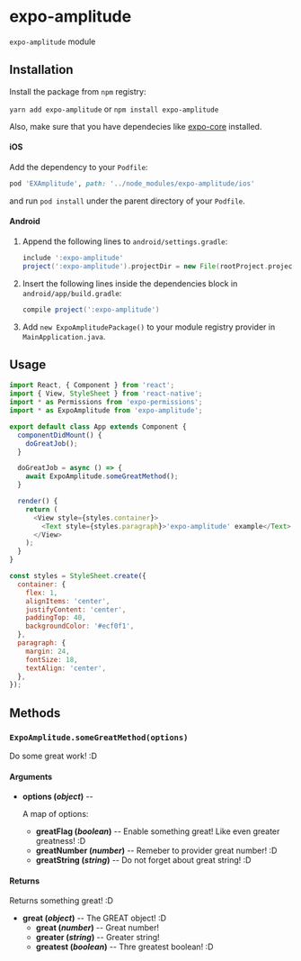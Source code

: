 # expo-amplitude

`expo-amplitude` module

## Installation

Install the package from `npm` registry:

`yarn add expo-amplitude` or `npm install expo-amplitude`

<!-- Write about Expo dependencies for your module -->
Also, make sure that you have dependecies like [expo-core](https://github.com/expo/tree/master/packages/expo-core) installed.

#### iOS

Add the dependency to your `Podfile`:

```ruby
pod 'EXAmplitude', path: '../node_modules/expo-amplitude/ios'
```

and run `pod install` under the parent directory of your `Podfile`.

#### Android

1.  Append the following lines to `android/settings.gradle`:
    ```gradle
    include ':expo-amplitude'
    project(':expo-amplitude').projectDir = new File(rootProject.projectDir, '../node_modules/expo-amplitude/android')
    ```
2.  Insert the following lines inside the dependencies block in `android/app/build.gradle`:
    ```gradle
    compile project(':expo-amplitude')
    ```
3.  Add `new ExpoAmplitudePackage()` to your module registry provider in `MainApplication.java`.

## Usage

<!-- Describe prerequirements that need to be meet for your module to run properly -->
<!-- e.g. You must request permission to access the user's location before attempting to get it. To do this, you will want to use the [Permissions](https://github.com/expo/tree/master/packages/expo-permissions) API. You can see this in practice in the following example. -->

<!-- Provide some js example -->
```javascript
import React, { Component } from 'react';
import { View, StyleSheet } from 'react-native';
import * as Permissions from 'expo-permissions';
import * as ExpoAmplitude from 'expo-amplitude';

export default class App extends Component {
  componentDidMount() {
    doGreatJob();
  }

  doGreatJob = async () => {
    await ExpoAmplitude.someGreatMethod();
  }

  render() {
    return (
      <View style={styles.container}>
        <Text style={styles.paragraph}>'expo-amplitude' example</Text>
      </View>
    );
  }
}

const styles = StyleSheet.create({
  container: {
    flex: 1,
    alignItems: 'center',
    justifyContent: 'center',
    paddingTop: 40,
    backgroundColor: '#ecf0f1',
  },
  paragraph: {
    margin: 24,
    fontSize: 18,
    textAlign: 'center',
  },
});
```

## Methods

<!-- Provide methods description -->

### `ExpoAmplitude.someGreatMethod(options)`

Do some great work! :D

#### Arguments

-   **options (_object_)** --

      A map of options:

    -   **greatFlag (_boolean_)** -- Enable something great! Like even greater greatness! :D
    -   **greatNumber (_number_)** -- Remeber to provider great number! :D
    -   **greatString (_string_)** -- Do not forget about great string! :D

#### Returns

Returns something great! :D

-   **great (_object_)** -- The GREAT object! :D
    -   **great (_number_)** -- Great number!
    -   **greater (_string_)** -- Greater string!
    -   **greatest (_boolean_)** -- Thre greatest boolean! :D
